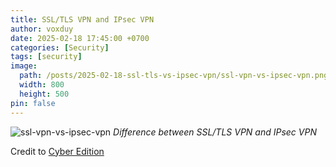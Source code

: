 ```yaml
---
title: SSL/TLS VPN and IPsec VPN
author: voxduy
date: 2025-02-18 17:45:00 +0700
categories: [Security]
tags: [security]
image:
  path: /posts/2025-02-18-ssl-tls-vs-ipsec-vpn/ssl-vpn-vs-ipsec-vpn.png
  width: 800
  height: 500
pin: false
---
```


![ssl-vpn-vs-ipsec-vpn](/posts/2025-02-18-ssl-tls-vs-ipsec-vpn/ssl-vpn-vs-ipsec-vpn.gif)
_Difference between SSL/TLS VPN and IPsec VPN_

Credit to [Cyber Edition](https://www.linkedin.com/company/cyberedition/)
